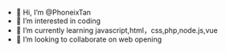- 👋 Hi, I’m @PhoneixTan
- 👀 I’m interested in coding
- 🌱 I’m currently learning javascript,html，css,php,node.js,vue
- 💞️ I’m looking to collaborate on web opening


<!---
PhoneixTan/PhoneixTan is a ✨ special ✨ repository because its `README.md` (this file) appears on your GitHub profile.
You can click the Preview link to take a look at your changes.
--->
